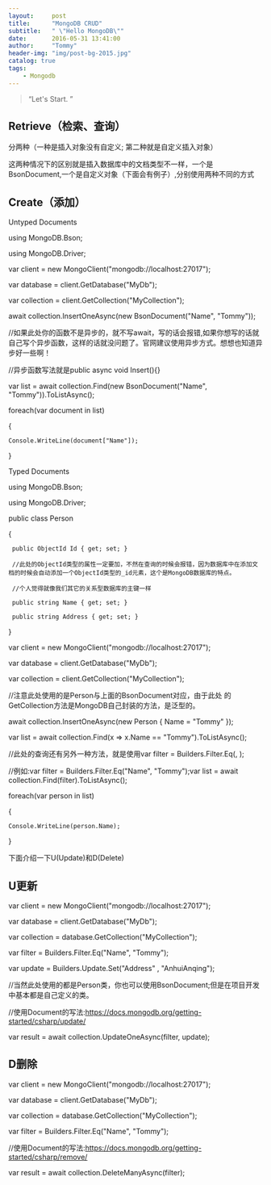 ```yaml
---
layout:     post
title:      "MongoDB CRUD"
subtitle:   " \"Hello MongoDB\""
date:       2016-05-31 13:41:00
author:     "Tommy"
header-img: "img/post-bg-2015.jpg"
catalog: true
tags:
    - Mongodb
---
```


> “Let's Start. ”


## Retrieve（检索、查询）
分两种（一种是插入对象没有自定义; 第二种就是自定义插入对象）

这两种情况下的区别就是插入数据库中的文档类型不一样，一个是BsonDocument,一个是自定义对象（下面会有例子）,分别使用两种不同的方式


## Create（添加）


Untyped Documents

using MongoDB.Bson;

using MongoDB.Driver;

var client = new MongoClient("mongodb://localhost:27017");

var database = client.GetDatabase("MyDb");

var collection = client.GetCollection<BsonDocument>("MyCollection");

await collection.InsertOneAsync(new BsonDocument("Name", "Tommy"));

//如果此处你的函数不是异步的，就不写await，写的话会报错,如果你想写的话就自己写个异步函数，这样的话就没问题了。官网建议使用异步方式。想想也知道异步好一些啊！

//异步函数写法就是public async void Insert(){}

var list = await collection.Find(new BsonDocument("Name", "Tommy")).ToListAsync();

foreach(var document in list)

\{

	Console.WriteLine(document["Name"]);
	
\}

Typed Documents

using MongoDB.Bson;

using MongoDB.Driver;

public class Person

\{

	 public ObjectId Id { get; set; }
	 
	 //此处的ObjectId类型的属性一定要加，不然在查询的时候会报错，因为数据库中在添加文档的时候会自动添加一个ObjectId类型的_id元素，这个是MongoDB数据库的特点。
	 
	 //个人觉得就像我们其它的关系型数据库的主键一样
	 
	 public string Name { get; set; }
	 
	 public string Address { get; set; }
	 
\}

var client = new MongoClient("mongodb://localhost:27017");

var database = client.GetDatabase("MyDb");

var collection = client.GetCollection<Person>("MyCollection");

//注意此处使用的是Person与上面的BsonDocument对应，由于此处 的GetCollection<T>方法是MongoDB自己封装的方法，是泛型的。

await collection.InsertOneAsync(new Person { Name = "Tommy" });

var list = await collection.Find(x => x.Name == "Tommy").ToListAsync();

//此处的查询还有另外一种方法，就是使用var filter = Builders<Person>.Filter.Eq(<field>, <value>);

//例如:var filter = Builders<Person>.Filter.Eq("Name", "Tommy");var list = await collection.Find(filter).ToListAsync();

foreach(var person in list)

\{

	Console.WriteLine(person.Name);
	
\}

下面介绍一下U(Update)和D(Delete)


## U更新

var client = new MongoClient("mongodb://localhost:27017");

var database = client.GetDatabase("MyDb");

var collection = database.GetCollection<Person>("MyCollection");

var filter = Builders<Person >.Filter.Eq("Name", "Tommy");

var update = Builders<Person >.Update.Set("Address" , "AnhuiAnqing");

//当然此处使用的都是Person类，你也可以使用BsonDocument;但是在项目开发中基本都是自己定义的类。

//使用Document的写法:https://docs.mongodb.org/getting-started/csharp/update/

var result = await collection.UpdateOneAsync(filter, update);


## D删除

var client = new MongoClient("mongodb://localhost:27017");

var database = client.GetDatabase("MyDb");

var collection = database.GetCollection<Person>("MyCollection");

var filter = Builders<Person >.Filter.Eq("Name", "Tommy");

//使用Document的写法:https://docs.mongodb.org/getting-started/csharp/remove/

var result = await collection.DeleteManyAsync(filter);
